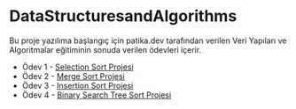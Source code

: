 # DataStructuresandAlgorithms

Bu proje yazılıma başlangıç için patika.dev tarafından verilen Veri Yapıları ve Algoritmalar eğitiminin sonuda verilen ödevleri içerir.

- Ödev 1 - [Selection Sort Projesi](https://github.com/muraterdemir/DataStructuresandAlgorithms/blob/main/SelectionSort)
- Ödev 2 - [Merge Sort Projesi](https://github.com/muraterdemir/DataStructuresandAlgorithms/blob/main/MergeSort)
- Ödev 3 - [Insertion Sort Projesi](https://github.com/muraterdemir/DataStructuresandAlgorithms/blob/main/InsertionSort)
- Ödev 4 - [Binary Search Tree Sort Projesi](https://github.com/muraterdemir/DataStructuresandAlgorithms/blob/main/BinarySearchTree.md)
